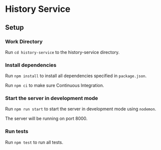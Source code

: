 # History Service

## Setup

### Work Directory

Run `cd history-service` to the history-service directory.

### Install dependencies

Run `npm install` to install all dependencies specified in `package.json`.

Run `npm ci` to make sure Continuous Integration.

### Start the server in development mode

Run `npm run start` to start the server in development mode using `nodemon`. 

The server will be running on port 8000.

### Run tests

Run `npm test` to run all tests.
